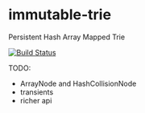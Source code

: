 # immutable-trie

Persistent Hash Array Mapped Trie

[![Build Status](https://travis-ci.org/ActiveObject/immutable-trie.svg?branch=master)](https://travis-ci.org/ActiveObject/immutable-trie)

TODO:
 - ArrayNode and HashCollisionNode
 - transients
 - richer api
